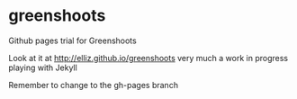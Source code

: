 greenshoots
===========

Github pages trial for Greenshoots

Look at it at http://elliz.github.io/greenshoots very much a work in progress playing with Jekyll

Remember to change to the gh-pages branch
